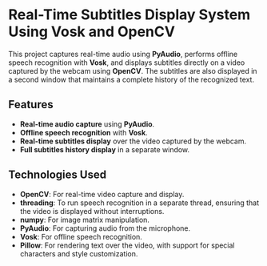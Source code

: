 # Real-Time Subtitles Display System Using Vosk and OpenCV

This project captures real-time audio using **PyAudio**, performs offline speech recognition with **Vosk**, and displays subtitles directly on a video captured by the webcam using **OpenCV**. The subtitles are also displayed in a second window that maintains a complete history of the recognized text.

## Features

- **Real-time audio capture** using **PyAudio**.
- **Offline speech recognition** with **Vosk**.
- **Real-time subtitles display** over the video captured by the webcam.
- **Full subtitles history display** in a separate window.

## Technologies Used

- **OpenCV**: For real-time video capture and display.
- **threading**: To run speech recognition in a separate thread, ensuring that the video is displayed without interruptions.
- **numpy**: For image matrix manipulation.
- **PyAudio**: For capturing audio from the microphone.
- **Vosk**: For offline speech recognition.
- **Pillow**: For rendering text over the video, with support for special characters and style customization.
